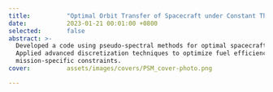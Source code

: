```yaml
---
title:          "Optimal Orbit Transfer of Spacecraft under Constant Thrust"
date:           2023-01-21 00:01:00 +0800
selected:       false
abstract: >-
  Developed a code using pseudo-spectral methods for optimal spacecraft orbit transfer. 
  Applied advanced discretization techniques to optimize fuel efficiency, minimize flight time, and meet 
  mission-specific constraints.
cover:          assets/images/covers/PSM_cover-photo.png

---
```

